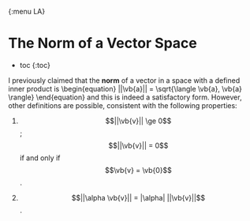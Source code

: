 {:menu LA}

# The Norm of a Vector Space

* toc
{:toc}

I previously claimed that the **norm** of a vector in a space with a defined inner product is
\begin{equation}
  ||\vb{a}|| = \sqrt{\langle \vb{a}, \vb{a} \rangle}
\end{equation}
and this is indeed a satisfactory form. However, other definitions are possible, consistent with the following properties:

1. $$||\vb{v}|| \ge 0$$; $$||\vb{v}|| = 0$$ if and only if $$\vb{v} = \vb{0}$$.

2. $$||\alpha \vb{v}|| = |\alpha| ||\vb{v}||$$.